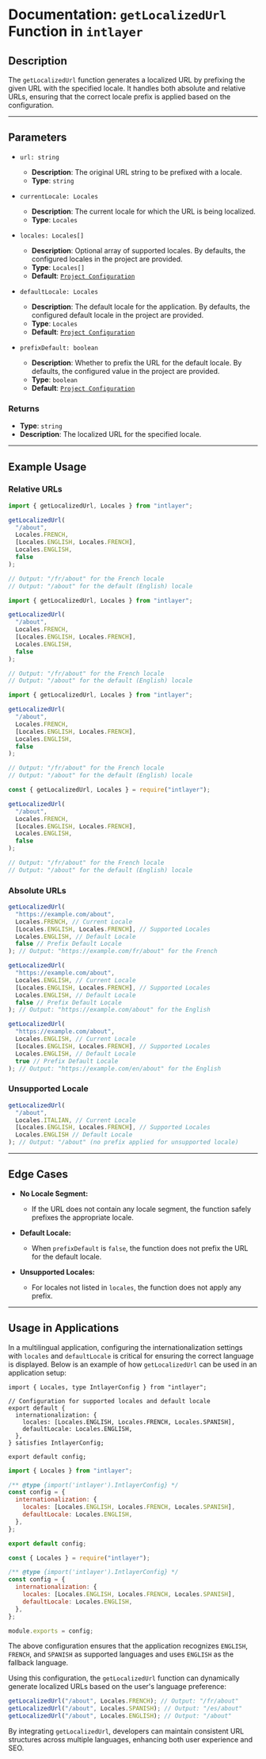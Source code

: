# Documentation: `getLocalizedUrl` Function in `intlayer`

## Description

The `getLocalizedUrl` function generates a localized URL by prefixing the given URL with the specified locale. It handles both absolute and relative URLs, ensuring that the correct locale prefix is applied based on the configuration.

---

## Parameters

- `url: string`

  - **Description**: The original URL string to be prefixed with a locale.
  - **Type**: `string`

- `currentLocale: Locales`

  - **Description**: The current locale for which the URL is being localized.
  - **Type**: `Locales`

- `locales: Locales[]`

  - **Description**: Optional array of supported locales. By defaults, the configured locales in the project are provided.
  - **Type**: `Locales[]`
  - **Default**: [`Project Configuration`](https://github.com/aymericzip/intlayer/blob/main/docs/en/configuration.md#middleware)

- `defaultLocale: Locales`

  - **Description**: The default locale for the application. By defaults, the configured default locale in the project are provided.
  - **Type**: `Locales`
  - **Default**: [`Project Configuration`](https://github.com/aymericzip/intlayer/blob/main/docs/en/configuration.md#middleware)

- `prefixDefault: boolean`
  - **Description**: Whether to prefix the URL for the default locale. By defaults, the configured value in the project are provided.
  - **Type**: `boolean`
  - **Default**: [`Project Configuration`](https://github.com/aymericzip/intlayer/blob/main/docs/en/configuration.md#middleware)

### Returns

- **Type**: `string`
- **Description**: The localized URL for the specified locale.

---

## Example Usage

### Relative URLs

```typescript codeFormat="typescript"
import { getLocalizedUrl, Locales } from "intlayer";

getLocalizedUrl(
  "/about",
  Locales.FRENCH,
  [Locales.ENGLISH, Locales.FRENCH],
  Locales.ENGLISH,
  false
);

// Output: "/fr/about" for the French locale
// Output: "/about" for the default (English) locale
```

```javascript codeFormat="esm"
import { getLocalizedUrl, Locales } from "intlayer";

getLocalizedUrl(
  "/about",
  Locales.FRENCH,
  [Locales.ENGLISH, Locales.FRENCH],
  Locales.ENGLISH,
  false
);

// Output: "/fr/about" for the French locale
// Output: "/about" for the default (English) locale
```

```javascript codeFormat="esm"
import { getLocalizedUrl, Locales } from "intlayer";

getLocalizedUrl(
  "/about",
  Locales.FRENCH,
  [Locales.ENGLISH, Locales.FRENCH],
  Locales.ENGLISH,
  false
);

// Output: "/fr/about" for the French locale
// Output: "/about" for the default (English) locale
```

```javascript codeFormat="commonjs"
const { getLocalizedUrl, Locales } = require("intlayer");

getLocalizedUrl(
  "/about",
  Locales.FRENCH,
  [Locales.ENGLISH, Locales.FRENCH],
  Locales.ENGLISH,
  false
);

// Output: "/fr/about" for the French locale
// Output: "/about" for the default (English) locale
```

### Absolute URLs

```typescript
getLocalizedUrl(
  "https://example.com/about",
  Locales.FRENCH, // Current Locale
  [Locales.ENGLISH, Locales.FRENCH], // Supported Locales
  Locales.ENGLISH, // Default Locale
  false // Prefix Default Locale
); // Output: "https://example.com/fr/about" for the French

getLocalizedUrl(
  "https://example.com/about",
  Locales.ENGLISH, // Current Locale
  [Locales.ENGLISH, Locales.FRENCH], // Supported Locales
  Locales.ENGLISH, // Default Locale
  false // Prefix Default Locale
); // Output: "https://example.com/about" for the English

getLocalizedUrl(
  "https://example.com/about",
  Locales.ENGLISH, // Current Locale
  [Locales.ENGLISH, Locales.FRENCH], // Supported Locales
  Locales.ENGLISH, // Default Locale
  true // Prefix Default Locale
); // Output: "https://example.com/en/about" for the English
```

### Unsupported Locale

```typescript
getLocalizedUrl(
  "/about",
  Locales.ITALIAN, // Current Locale
  [Locales.ENGLISH, Locales.FRENCH], // Supported Locales
  Locales.ENGLISH // Default Locale
); // Output: "/about" (no prefix applied for unsupported locale)
```

---

## Edge Cases

- **No Locale Segment:**

  - If the URL does not contain any locale segment, the function safely prefixes the appropriate locale.

- **Default Locale:**

  - When `prefixDefault` is `false`, the function does not prefix the URL for the default locale.

- **Unsupported Locales:**
  - For locales not listed in `locales`, the function does not apply any prefix.

---

## Usage in Applications

In a multilingual application, configuring the internationalization settings with `locales` and `defaultLocale` is critical for ensuring the correct language is displayed. Below is an example of how `getLocalizedUrl` can be used in an application setup:

```tsx codeFormat="typescript"
import { Locales, type IntlayerConfig } from "intlayer";

// Configuration for supported locales and default locale
export default {
  internationalization: {
    locales: [Locales.ENGLISH, Locales.FRENCH, Locales.SPANISH],
    defaultLocale: Locales.ENGLISH,
  },
} satisfies IntlayerConfig;

export default config;
```

```javascript codeFormat="esm"
import { Locales } from "intlayer";

/** @type {import('intlayer').IntlayerConfig} */
const config = {
  internationalization: {
    locales: [Locales.ENGLISH, Locales.FRENCH, Locales.SPANISH],
    defaultLocale: Locales.ENGLISH,
  },
};

export default config;
```

```javascript codeFormat="commonjs"
const { Locales } = require("intlayer");

/** @type {import('intlayer').IntlayerConfig} */
const config = {
  internationalization: {
    locales: [Locales.ENGLISH, Locales.FRENCH, Locales.SPANISH],
    defaultLocale: Locales.ENGLISH,
  },
};

module.exports = config;
```

The above configuration ensures that the application recognizes `ENGLISH`, `FRENCH`, and `SPANISH` as supported languages and uses `ENGLISH` as the fallback language.

Using this configuration, the `getLocalizedUrl` function can dynamically generate localized URLs based on the user's language preference:

```typescript
getLocalizedUrl("/about", Locales.FRENCH); // Output: "/fr/about"
getLocalizedUrl("/about", Locales.SPANISH); // Output: "/es/about"
getLocalizedUrl("/about", Locales.ENGLISH); // Output: "/about"
```

By integrating `getLocalizedUrl`, developers can maintain consistent URL structures across multiple languages, enhancing both user experience and SEO.
